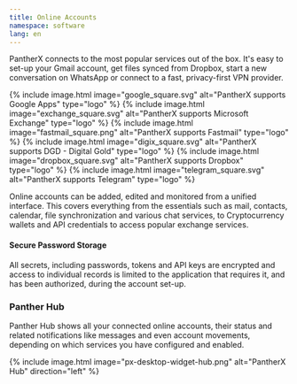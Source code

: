 ```yaml
---
title: Online Accounts
namespace: software
lang: en
---
```


PantherX connects to the most popular services out of the box. It's easy to set-up your Gmail account, get files synced from Dropbox, start a new conversation on WhatsApp or connect to a fast, privacy-first VPN provider.

<div class="has-inline-images is-greyscale">
  {% include image.html image="google_square.svg" alt="PantherX supports Google Apps" type="logo" %}
  {% include image.html image="exchange_square.svg" alt="PantherX supports Microsoft Exchange" type="logo" %}
  {% include image.html image="fastmail_square.png" alt="PantherX supports Fastmail" type="logo" %}
  {% include image.html image="digix_square.svg" alt="PantherX supports DGD - Digital Gold" type="logo" %}
  {% include image.html image="dropbox_square.svg" alt="PantherX supports Dropbox" type="logo" %}
  {% include image.html image="telegram_square.svg" alt="PantherX supports Telegram" type="logo" %}
</div>

Online accounts can be added, edited and monitored from a unified interface. This covers everything from the essentials such as mail, contacts, calendar, file synchronization and various chat services, to Cryptocurrency wallets and API credentials to access popular exchange services.

#### Secure Password Storage

All secrets, including passwords, tokens and API keys are encrypted and access to individual records is limited to the application that requires it, and has been authorized, during the account set-up.

### Panther Hub

Panther Hub shows all your connected online accounts, their status and related notifications like messages and even account movements, depending on which services you have configured and enabled.

{% include image.html image="px-desktop-widget-hub.png" alt="PantherX Hub" direction="left" %}
